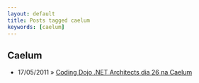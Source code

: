 ```yaml
---
layout: default
title: Posts tagged caelum
keywords: [caelum]
---
```

<h2 class="category">Caelum</h2>
<ul class="posts">
<li>
<p>
<span class="date">17/05/2011</span> &raquo; 
<a href="/blog/coding-dojo-net-architects-dia-26-na-caelum">Coding Dojo .NET Architects dia 26 na Caelum</a>
</p>
</li> 
</ul>
